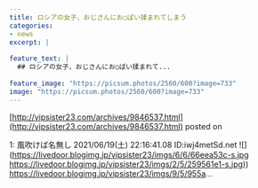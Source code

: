 ```yaml
---
title: ロシアの女子、おじさんにお○ぱい揉まれてしまう
categories:
- news
excerpt: |
  
feature_text: |
  ## ロシアの女子、おじさんにお○ぱい揉まれて...
  
feature_image: "https://picsum.photos/2560/600?image=733"
image: "https://picsum.photos/2560/600?image=733"
---
```


[http://vipsister23.com/archives/9846537.html](http://vipsister23.com/archives/9846537.html)
posted on 

<!--more-->

1: 風吹けば名無し 2021/06/19(土) 22:16:41.08 ID:iwj4metSd.net ![](https://livedoor.blogimg.jp/vipsister23/imgs/6/6/66eea53c-s.jpg [https://livedoor.blogimg.jp/vipsister23/imgs/2/5/259561e1-s.jpg)](https://livedoor.blogimg.jp/vipsister23/imgs/2/5/259561e1-s.jpg)) https://livedoor.blogimg.jp/vipsister23/imgs/9/5/955a...
